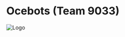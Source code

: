 # Ocebots (Team 9033)

![Logo]([https://raw.githubusercontent.com/Ocebots/Logo-23-24/main/ocebot.png])
